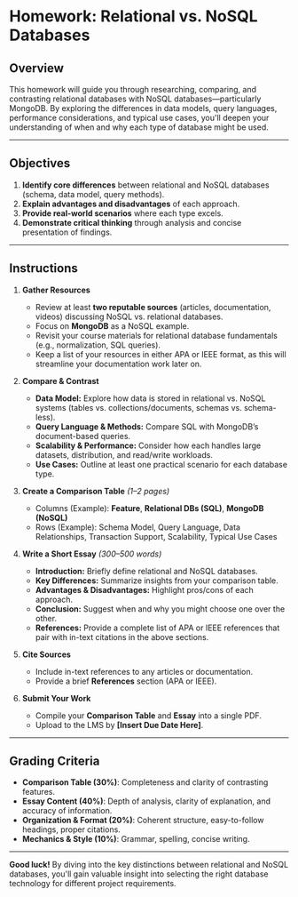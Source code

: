 # Homework: Relational vs. NoSQL Databases

## Overview
This homework will guide you through researching, comparing, and contrasting relational databases with NoSQL databases—particularly MongoDB. By exploring the differences in data models, query languages, performance considerations, and typical use cases, you'll deepen your understanding of when and why each type of database might be used.

---

## Objectives
1. **Identify core differences** between relational and NoSQL databases (schema, data model, query methods).
2. **Explain advantages and disadvantages** of each approach.
3. **Provide real-world scenarios** where each type excels.
4. **Demonstrate critical thinking** through analysis and concise presentation of findings.

---

## Instructions

1. **Gather Resources**
   - Review at least **two reputable sources** (articles, documentation, videos) discussing NoSQL vs. relational databases.
   - Focus on **MongoDB** as a NoSQL example.
   - Revisit your course materials for relational database fundamentals (e.g., normalization, SQL queries).
   - Keep a list of your resources in either APA or IEEE format, as this will streamline your documentation work later on.

2. **Compare & Contrast**
   - **Data Model:** Explore how data is stored in relational vs. NoSQL systems (tables vs. collections/documents, schemas vs. schema-less).
   - **Query Language & Methods:** Compare SQL with MongoDB’s document-based queries.
   - **Scalability & Performance:** Consider how each handles large datasets, distribution, and read/write workloads.
   - **Use Cases:** Outline at least one practical scenario for each database type.

3. **Create a Comparison Table** *(1–2 pages)*
   - Columns (Example): **Feature**, **Relational DBs (SQL)**, **MongoDB (NoSQL)**
   - Rows (Example): Schema Model, Query Language, Data Relationships, Transaction Support, Scalability, Typical Use Cases

4. **Write a Short Essay** *(300–500 words)*
   - **Introduction:** Briefly define relational and NoSQL databases.
   - **Key Differences:** Summarize insights from your comparison table.
   - **Advantages & Disadvantages:** Highlight pros/cons of each approach.
   - **Conclusion:** Suggest when and why you might choose one over the other.
   - **References:** Provide a complete list of APA or IEEE references that pair with in-text citations in the above sections.

5. **Cite Sources**
   - Include in-text references to any articles or documentation.
   - Provide a brief **References** section (APA or IEEE).

6. **Submit Your Work**
   - Compile your **Comparison Table** and **Essay** into a single PDF.
   - Upload to the LMS by **[Insert Due Date Here]**.

---

## Grading Criteria
- **Comparison Table (30%)**: Completeness and clarity of contrasting features.
- **Essay Content (40%)**: Depth of analysis, clarity of explanation, and accuracy of information.
- **Organization & Format (20%)**: Coherent structure, easy-to-follow headings, proper citations.
- **Mechanics & Style (10%)**: Grammar, spelling, concise writing.

---

**Good luck!** By diving into the key distinctions between relational and NoSQL databases, you'll gain valuable insight into selecting the right database technology for different project requirements.

